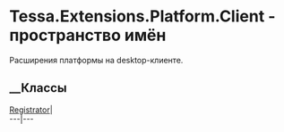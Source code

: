 # Tessa.Extensions.Platform.Client - пространство имён
Расширения платформы на desktop-клиенте.
##  __Классы
[Registrator](T_Tessa_Extensions_Platform_Client_Registrator.htm)|  
---|---
